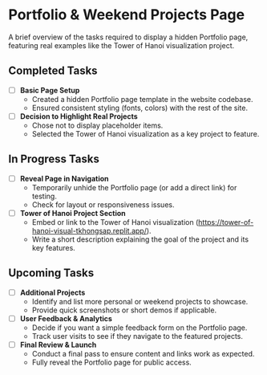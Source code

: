 # Portfolio & Weekend Projects Page

A brief overview of the tasks required to display a hidden Portfolio page, featuring real examples like the Tower of Hanoi visualization project.

## Completed Tasks
- [ ] **Basic Page Setup**  
  - Created a hidden Portfolio page template in the website codebase.
  - Ensured consistent styling (fonts, colors) with the rest of the site.
- [ ] **Decision to Highlight Real Projects**  
  - Chose not to display placeholder items.
  - Selected the Tower of Hanoi visualization as a key project to feature.

## In Progress Tasks
- [ ] **Reveal Page in Navigation**  
  - Temporarily unhide the Portfolio page (or add a direct link) for testing.
  - Check for layout or responsiveness issues.
- [ ] **Tower of Hanoi Project Section**  
  - Embed or link to the Tower of Hanoi visualization (https://tower-of-hanoi-visual-tkhongsap.replit.app/).
  - Write a short description explaining the goal of the project and its key features.

## Upcoming Tasks
- [ ] **Additional Projects**  
  - Identify and list more personal or weekend projects to showcase.
  - Provide quick screenshots or short demos if applicable.
- [ ] **User Feedback & Analytics**  
  - Decide if you want a simple feedback form on the Portfolio page.
  - Track user visits to see if they navigate to the featured projects.
- [ ] **Final Review & Launch**  
  - Conduct a final pass to ensure content and links work as expected.
  - Fully reveal the Portfolio page for public access.
